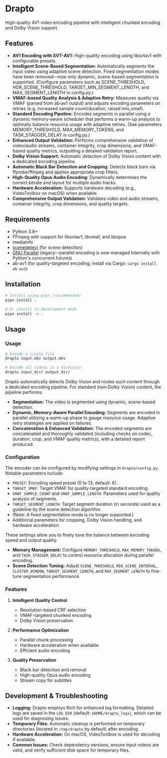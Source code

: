 # Drapto

High-quality AV1 video encoding pipeline with intelligent chunked encoding and Dolby Vision support.

## Features

- **AV1 Encoding with SVT-AV1:** High-quality encoding using libsvtav1 with configurable presets.
- **Intelligent Scene-Based Segmentation:** Automatically segments the input video using adaptive scene detection. Fixed segmentation modes have been removed—now only dynamic, scene-based segmentation is supported. (Configure parameters such as SCENE_THRESHOLD, HDR_SCENE_THRESHOLD, TARGET_MIN_SEGMENT_LENGTH, and MAX_SEGMENT_LENGTH in config.py.)
- **VMAF-based Quality Analysis & Adaptive Retry:** Measures quality via VMAF (parsed from ab‑av1 output) and adjusts encoding parameters on retries (e.g. increased sample count/duration, raised min_vmaf).
- **Standard Encoding Pipeline:** Encodes segments in parallel using a dynamic memory‐aware scheduler that performs a warm-up analysis to optimally balance resource usage with adaptive retries. (See parameters MEMORY_THRESHOLD, MAX_MEMORY_TOKENS, and TASK_STAGGER_DELAY in config.py.)
- **Enhanced Output Validation:** Performs comprehensive validation of video/audio streams, container integrity, crop dimensions, and VMAF-based quality metrics, outputting a detailed validation report.
- **Dolby Vision Support:** Automatic detection of Dolby Vision content with a dedicated encoding pipeline.
- **Automatic Black Bar Detection and Cropping:** Detects black bars via ffprobe/ffmpeg and applies appropriate crop filters.
- **High-Quality Opus Audio Encoding:** Dynamically determines the correct bitrate and layout for multiple audio tracks.
- **Hardware Acceleration:** Supports hardware decoding (e.g., VideoToolbox on macOS) when available.
- **Comprehensive Output Validation:** Validates video and audio streams, container integrity, crop dimensions, and quality targets.

## Requirements

- Python 3.8+
- FFmpeg with support for libsvtav1, libvmaf, and libopus
- mediainfo
- [scenedetect](https://pypi.org/project/scenedetect/) (for scene detection)
- [GNU Parallel](https://www.gnu.org/software/parallel/) (legacy—parallel encoding is now managed internally with Python's concurrent.futures)
- ab-av1 (for quality-targeted encoding; install via Cargo: `cargo install ab-av1`)

## Installation

```bash
# Install using pipx (recommended)
pipx install .

# Or install in development mode
pipx install -e .
```

## Usage

### Usage

```bash
# Encode a single file
drapto input.mkv output.mkv

# Encode all videos in a directory
drapto input_dir/ output_dir/
```

Drapto automatically detects Dolby Vision and routes such content through a dedicated encoding pipeline. For standard (non‑Dolby Vision) content, the pipeline performs:
- **Segmentation:** The video is segmented using dynamic, scene-based detection.
- **Dynamic, Memory-Aware Parallel Encoding:** Segments are encoded in parallel utilizing a warm-up phase to gauge resource usage. Adaptive retry strategies are applied on failures.
- **Concatenation & Enhanced Validation:** The encoded segments are concatenated and thoroughly validated (including checks on codec, duration, crop, and VMAF quality metrics), with a detailed report produced.

### Configuration

The encoder can be configured by modifying settings in `drapto/config.py`. Notable parameters include:

- `PRESET`: Encoding speed preset (0 to 13; default: 6).
- `TARGET_VMAF`: Target VMAF for quality-targeted standard encoding.
- `VMAF_SAMPLE_COUNT` and `VMAF_SAMPLE_LENGTH`: Parameters used for quality analysis of segments.
- `TARGET_SEGMENT_LENGTH`: Target segment duration (in seconds) used as a guideline by the scene detection algorithm.
- (Note: A fixed segmentation mode is no longer supported.)
- Additional parameters for cropping, Dolby Vision handling, and hardware acceleration.

These settings allow you to finely tune the balance between encoding speed and output quality.

- **Memory Management:** Configure `MEMORY_THRESHOLD`, `MAX_MEMORY_TOKENS`, and `TASK_STAGGER_DELAY` to control resource allocation during parallel encoding.
- **Scene Detection Tuning:** Adjust `SCENE_THRESHOLD`, `MIN_SCENE_INTERVAL`, `CLUSTER_WINDOW`, `TARGET_SEGMENT_LENGTH`, and `MAX_SEGMENT_LENGTH` to fine-tune segmentation performance.

### Features

1. **Intelligent Quality Control**
   - Resolution-based CRF selection
   - VMAF-targeted chunked encoding
   - Dolby Vision preservation

2. **Performance Optimization**
   - Parallel chunk processing
   - Hardware acceleration when available
   - Efficient audio encoding

3. **Quality Preservation**
   - Black bar detection and removal
   - High-quality Opus audio encoding
   - Stream copy for subtitles

## Development & Troubleshooting

- **Logging:** Drapto employs Rich for enhanced log formatting. Detailed logs are saved in the `LOG_DIR` (default: `$HOME/drapto_logs`), which can be used for diagnosing issues.
- **Temporary Files:** Automatic cleanup is performed on temporary directories (located in `/tmp/drapto` by default) after encoding.
- **Hardware Acceleration:** On macOS, VideoToolbox is used for decoding if available.
- **Common Issues:** Check dependency versions, ensure input videos are valid, and verify sufficient disk space for temporary files.
